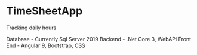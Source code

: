 # TimeSheetApp
Tracking daily hours

Database - Currently Sql Server 2019
Backend - .Net Core 3, WebAPI
Front End - Angular 9, Bootstrap, CSS
